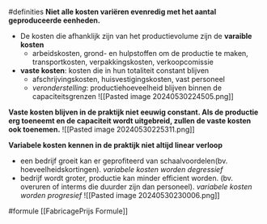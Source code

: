 #definities
**Niet alle kosten variëren evenredig met het aantal geproduceerde eenheden.**
- De kosten die afhanklijk zijn van het productievolume zijn de **varaible kosten**
	- arbeidskosten, grond- en hulpstoffen om de productie te maken, transportkosten, verpakkingskosten, verkoopcomissie 
- **vaste kosten**: kosten die in hun totaliteit constant blijven
	-  afschrijvingskosten, huisvestigingskosten, vast personeel 
	- *veronderstelling*: productiehoeveelheid blijven binnen de capaciteitsgrenzen 
	![[Pasted image 20240530224505.png]]

**Vaste kosten blijven in de praktijk niet eeuwig constant. Als de productie erg toeneemt en de capaciteit wordt uitgebreid, zullen de vaste kosten ook toenemen.**
![[Pasted image 20240530225311.png]]

**Variabele kosten kennen in de praktijk niet altijd linear verloop**
- een bedrijf groeit kan er geprofiteerd van schaalvoordelen(bv. hoeveelheidskortingen). *variabele kosten worden degressief*
- bedrijf wordt groter, productie kan minder efficient worden. (bv. overuren of interms die duurder zijn dan personeel). *variabele kosten worden progresief*
![[Pasted image 20240530230006.png]]





#formule 
[[FabricagePrijs Formule]]


